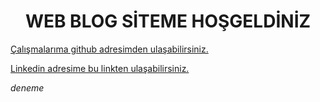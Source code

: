 <center><h1>WEB BLOG SİTEME HOŞGELDİNİZ</h1></center>

 <a href='https://github.com/ozgurgungor1?tab=repositories'> Çalışmalarıma github adresimden ulaşabilirsiniz. </a>

<a href='[https://www.linkedin.com/feed/update/urn:li:activity:7191199670835019776/](https://www.linkedin.com/in/%C3%B6zg%C3%BCr-g%C3%BCng%C3%B6r/)'>Linkedin adresime bu linkten ulaşabilirsiniz. </a> 


<i class="bi bi-arrow-right">deneme</i>
